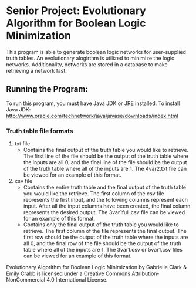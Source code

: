 # Senior Project: Evolutionary Algorithm for Boolean Logic Minimization

This program is able to generate boolean logic networks for user-supplied truth tables.
An evolutionary alogirthm is utilized to minimize the logic networks. Additionallty, networks are stored in a database to make retrieving a network fast. 

## Running the Program:
To run this program, you must have Java JDK or JRE installed. To install Java JDK: http://www.oracle.com/technetwork/java/javase/downloads/index.html
### Truth table file formats
1. txt file
	* Contains the final output of the truth table you would like to retrieve. The first line of the file should be the output of the truth table where the inputs are all 0, and the final line of the file should be the output of the truth table where all of the inputs are 1. The 4var2.txt file can be viewed for an example of this format.
2. csv file
	* Contains the entire truth table and the final output of the truth table you would like the retrieve. The first column of the csv file represents the first input, and the following columns represent each input. After all the input columns have been created, the final column represents the desired output. The 3var1full.csv file can be viewed for an example of this format.
	* Contains only the final output of the truth table you would like to retrieve. The first column of the file represents the final output. The first row should be the output of the truth table where the inputs are all 0, and the final row of the file should be the output of the truth table where all of the inputs are 1. The 3var1.csv or 5var1.csv files can be viewed for an example of this format.

Evolutionary Algorithm for Boolean Logic Minimization by Gabrielle Clark & Emily Crabb is licensed under a Creative Commons Attribution-NonCommercial 4.0 International License.
